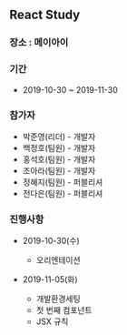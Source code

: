 ## React Study

### 장소 : 메이아이

### 기간

- 2019-10-30 ~ 2019-11-30

### 참가자

- 박준영(리더) - 개발자
- 백정호(팀원) - 개발자
- 홍석호(팀원) - 개발자
- 조아라(팀원) - 개발자
- 정혜지(팀원) - 퍼블리셔
- 전다은(팀원) - 퍼블리셔

### 진행사항

- 2019-10-30(수) 
  - 오리엔테이션
  
- 2019-11-05(화)
  - 개발환경세팅
  - 첫 번째 컴포넌트
  - JSX 규칙
